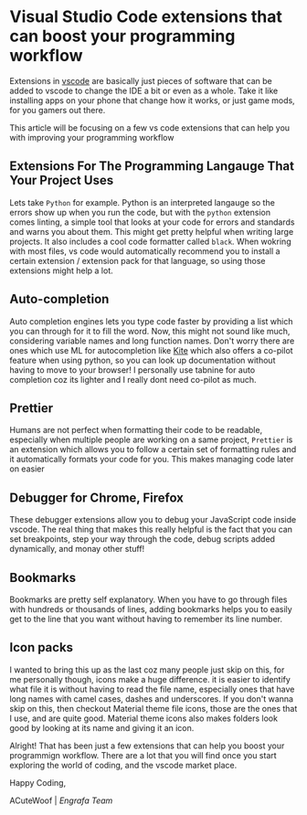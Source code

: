 # Visual Studio Code extensions that can boost your programming workflow

Extensions in [vscode](https://code.visualstudio.com/) are basically just pieces of software that can be added to vscode to change the IDE a bit or even as a whole. Take it like installing apps on your phone that change how it works, or just game mods, for you gamers out there.

This article will be focusing on a few vs code extensions that can help you with improving your programming workflow

## Extensions For The Programming Langauge That Your Project Uses
Lets take `Python` for example.
Python is an interpreted langauge so the errors show up when you run the code, but with the `python` extension comes linting, a simple tool that looks at your code for errors and standards and warns you about them. This might get pretty helpful when writing large projects.
It also includes a cool code formatter called `black`.
When wokring with most files, vs code would automatically recommend you to install a certain extension / extension pack for that language, so using those extensions might help a lot.

## Auto-completion
Auto completion engines lets you type code faster by providing a list which you can <tab> through for it to fill the word.
Now, this might not sound like much, considering variable names and long function names. Don't worry there are ones which use ML for autocompletion like [Kite](https://kite.com/) which also offers a co-pilot feature when using python, so you can look up documentation without having to move to your browser!
I personally use tabnine for auto completion coz its lighter and I really dont need co-pilot as much.

## Prettier
Humans are not perfect when formatting their code to be readable, especially when multiple people are working on a same project, `Prettier` is an extension which allows you to follow a certain set of formatting rules and it automatically formats your code for you.
This makes managing code later on easier

## Debugger for Chrome, Firefox
These debugger extensions allow you to debug your JavaScript code inside vscode.
The real thing that makes this really helpful is the fact that you can set breakpoints, step your way through the code, debug scripts added dynamically, and monay other stuff!

## Bookmarks
Bookmarks are pretty self explanatory.
When you have to go through files with hundreds or thousands of lines, adding bookmarks helps you to easily get to the line that you want without having to remember its line number.

## Icon packs
I wanted to bring this up as the last coz many people just skip on this, for me personally though, icons make a huge difference.
it is easier to identify what file it is without having to read the file name, especially ones that have long names with camel cases, dashes and underscores.
If you don't wanna skip on this, then checkout Material theme file icons, those are the ones that I use, and are quite good.
Material theme icons also makes folders look good by looking at its name and giving it an icon.

Alright! That has been just a few extensions that can help you boost your programmign workflow. There are a lot that you will find once you start exploring the world of coding, and the vscode market place.

Happy Coding,

ACuteWoof | _Engrafa Team_

